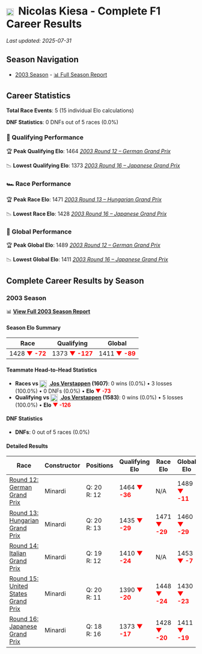 # <img src="https://upload.wikimedia.org/wikipedia/commons/9/9c/Flag_of_Denmark.svg" alt="Denmark" width="20" height="auto" style="vertical-align: middle; margin-right: 5px;" onerror="this.outerHTML='🇩🇰'; this.style.marginRight='5px';"/> Nicolas Kiesa - Complete F1 Career Results

*Last updated: 2025-07-31*

## Season Navigation

- [2003 Season](#2003-season) - [📊 Full Season Report](../seasons/2003-season-report)

## Career Statistics

**Total Race Events**: 5 (15 individual Elo calculations)

**DNF Statistics**: 0 DNFs out of 5 races (0.0%)

### 🏁 Qualifying Performance

🏆 **Peak Qualifying Elo**: 1464
   *[2003 Round 12 – German Grand Prix](../seasons/2003-season-report#round-12-german-grand-prix)*

📉 **Lowest Qualifying Elo**: 1373
   *[2003 Round 16 – Japanese Grand Prix](../seasons/2003-season-report#round-16-japanese-grand-prix)*

### 🏎️ Race Performance

🏆 **Peak Race Elo**: 1471
   *[2003 Round 13 – Hungarian Grand Prix](../seasons/2003-season-report#round-13-hungarian-grand-prix)*

📉 **Lowest Race Elo**: 1428
   *[2003 Round 16 – Japanese Grand Prix](../seasons/2003-season-report#round-16-japanese-grand-prix)*

### 🌟 Global Performance

🏆 **Peak Global Elo**: 1489
   *[2003 Round 12 – German Grand Prix](../seasons/2003-season-report#round-12-german-grand-prix)*

📉 **Lowest Global Elo**: 1411
   *[2003 Round 16 – Japanese Grand Prix](../seasons/2003-season-report#round-16-japanese-grand-prix)*


## Complete Career Results by Season

### 2003 Season

📊 **[View Full 2003 Season Report](../seasons/2003-season-report)**

#### Season Elo Summary

| Race | Qualifying | Global |
|------|------------|--------|
| 1428 **<span style="color: red;">▼ -72</span>** | 1373 **<span style="color: red;">▼ -127</span>** | 1411 **<span style="color: red;">▼ -89</span>** |

#### Teammate Head-to-Head Statistics

- **Races vs [<img src="https://upload.wikimedia.org/wikipedia/commons/2/20/Flag_of_the_Netherlands.svg" alt="Netherlands" width="20" height="auto" style="vertical-align: middle; margin-right: 5px;" onerror="this.outerHTML='🇳🇱'; this.style.marginRight='5px';"/> Jos Verstappen](jos-verstappen) (1607)**: 0 wins (0.0%) • 3 losses (100.0%) • 0 DNFs (0.0%) • **Elo **<span style="color: red;">▼ -73</span>****
- **Qualifying vs [<img src="https://upload.wikimedia.org/wikipedia/commons/2/20/Flag_of_the_Netherlands.svg" alt="Netherlands" width="20" height="auto" style="vertical-align: middle; margin-right: 5px;" onerror="this.outerHTML='🇳🇱'; this.style.marginRight='5px';"/> Jos Verstappen](jos-verstappen) (1583)**: 0 wins (0.0%) • 5 losses (100.0%) • **Elo <span style="color: red;">▼ -126</span>**


#### DNF Statistics

- **DNFs**: 0 out of 5 races (0.0%)

#### Detailed Results

| Race | Constructor | Positions | Qualifying Elo | Race Elo | Global Elo | Teammate |
|------|-------------|-----------|----------------|----------|------------|----------|
| [Round 12: German Grand Prix](../seasons/2003-season-report#round-12-german-grand-prix) | Minardi | Q: 20<br/>R: 12 | 1464 **<span style="color: red;">▼ -36</span>** | N/A | 1489 **<span style="color: red;">▼ -11</span>** | [<img src="https://upload.wikimedia.org/wikipedia/commons/2/20/Flag_of_the_Netherlands.svg" alt="Netherlands" width="20" height="auto" style="vertical-align: middle; margin-right: 5px;" onerror="this.outerHTML='🇳🇱'; this.style.marginRight='5px';"/> Jos Verstappen](jos-verstappen)<br/>Q: 19<br/>R: DNF |
| [Round 13: Hungarian Grand Prix](../seasons/2003-season-report#round-13-hungarian-grand-prix) | Minardi | Q: 20<br/>R: 13 | 1435 **<span style="color: red;">▼ -29</span>** | 1471 **<span style="color: red;">▼ -29</span>** | 1460 **<span style="color: red;">▼ -29</span>** | [<img src="https://upload.wikimedia.org/wikipedia/commons/2/20/Flag_of_the_Netherlands.svg" alt="Netherlands" width="20" height="auto" style="vertical-align: middle; margin-right: 5px;" onerror="this.outerHTML='🇳🇱'; this.style.marginRight='5px';"/> Jos Verstappen](jos-verstappen)<br/>Q: 18<br/>R: 12 |
| [Round 14: Italian Grand Prix](../seasons/2003-season-report#round-14-italian-grand-prix) | Minardi | Q: 19<br/>R: 12 | 1410 **<span style="color: red;">▼ -24</span>** | N/A | 1453 **<span style="color: red;">▼ -7</span>** | [<img src="https://upload.wikimedia.org/wikipedia/commons/2/20/Flag_of_the_Netherlands.svg" alt="Netherlands" width="20" height="auto" style="vertical-align: middle; margin-right: 5px;" onerror="this.outerHTML='🇳🇱'; this.style.marginRight='5px';"/> Jos Verstappen](jos-verstappen)<br/>Q: 17<br/>R: DNF |
| [Round 15: United States Grand Prix](../seasons/2003-season-report#round-15-united-states-grand-prix) | Minardi | Q: 20<br/>R: 11 | 1390 **<span style="color: red;">▼ -20</span>** | 1448 **<span style="color: red;">▼ -24</span>** | 1430 **<span style="color: red;">▼ -23</span>** | [<img src="https://upload.wikimedia.org/wikipedia/commons/2/20/Flag_of_the_Netherlands.svg" alt="Netherlands" width="20" height="auto" style="vertical-align: middle; margin-right: 5px;" onerror="this.outerHTML='🇳🇱'; this.style.marginRight='5px';"/> Jos Verstappen](jos-verstappen)<br/>Q: 19<br/>R: 10 |
| [Round 16: Japanese Grand Prix](../seasons/2003-season-report#round-16-japanese-grand-prix) | Minardi | Q: 18<br/>R: 16 | 1373 **<span style="color: red;">▼ -17</span>** | 1428 **<span style="color: red;">▼ -20</span>** | 1411 **<span style="color: red;">▼ -19</span>** | [<img src="https://upload.wikimedia.org/wikipedia/commons/2/20/Flag_of_the_Netherlands.svg" alt="Netherlands" width="20" height="auto" style="vertical-align: middle; margin-right: 5px;" onerror="this.outerHTML='🇳🇱'; this.style.marginRight='5px';"/> Jos Verstappen](jos-verstappen)<br/>Q: 17<br/>R: 15 |

